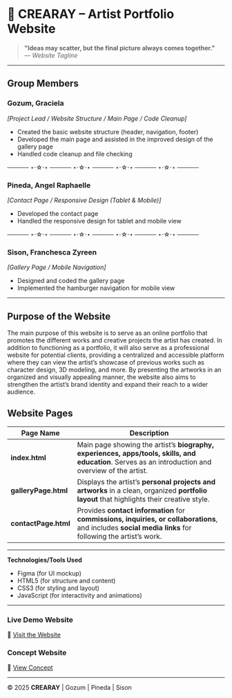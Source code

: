 # 🎨 CREARAY – Artist Portfolio Website

> **"Ideas may scatter, but the final picture always comes together."**  
> — *Website Tagline*

---
## Group Members

### **Gozum, Graciela**  
*[Project Lead / Website Structure / Main Page / Code Cleanup]*  
- Created the basic website structure (header, navigation, footer)  
- Developed the main page and assisted in the improved design of the gallery page
- Handled code cleanup and file checking  

───── ⋆⋅☆⋅⋆ ───── ⋆⋅☆⋅⋆ ───── ⋆⋅☆⋅⋆ ───── ⋆⋅☆⋅⋆ ───── 

### **Pineda, Angel Raphaelle**  
*[Contact Page / Responsive Design (Tablet & Mobile)]*  
- Developed the contact page  
- Handled the responsive design for tablet and mobile view  

───── ⋆⋅☆⋅⋆ ───── ⋆⋅☆⋅⋆ ───── ⋆⋅☆⋅⋆ ───── ⋆⋅☆⋅⋆ ───── 
     
### **Sison, Franchesca Zyreen**  
*[Gallery Page / Mobile Navigation]*  
- Designed and coded the gallery page  
- Implemented the hamburger navigation for mobile view  


---
## Purpose of the Website
The main purpose of this website is to serve as an online portfolio that promotes the different works and creative projects the artist has created. In addition to functioning as a portfolio, it will also serve as a professional website for potential clients, providing a centralized and accessible platform where they can view the artist’s showcase of previous works such as character design, 3D modeling, and more. By presenting the artworks in an organized and visually appealing manner, the website also aims to strengthen the artist’s brand identity and expand their reach to a wider audience.

## Website Pages

| **Page Name**       | **Description** |
|----------------------|-----------------|
| **index.html**       | Main page showing the artist’s **biography, experiences, apps/tools, skills, and education**. Serves as an introduction and overview of the artist. |
| **galleryPage.html** | Displays the artist’s **personal projects and artworks** in a clean, organized **portfolio layout** that highlights their creative style. |
| **contactPage.html** | Provides **contact information** for **commissions, inquiries, or collaborations**, and includes **social media links** for following the artist’s work. |

---

**Technologies/Tools Used**
- Figma (for UI mockup)
- HTML5 (for structure and content)
- CSS3 (for styling and layout)  
- JavaScript (for interactivity and animations)  

---

### Live Demo Website
🔗 [Visit the Website](https://grcl-gzm.github.io/IWEB-Website-Final-Output/)

### Concept Website 
🔗 [View Concept](https://www.figma.com/proto/YmSfOA1olMVBcTwjf91IZN/WD-203_Gozum-Mockup-Website?node-id=0-1&t=JBjA76HAP4xgGf7d-1)


---

© 2025 **CREARAY** | Gozum | Pineda | Sison
